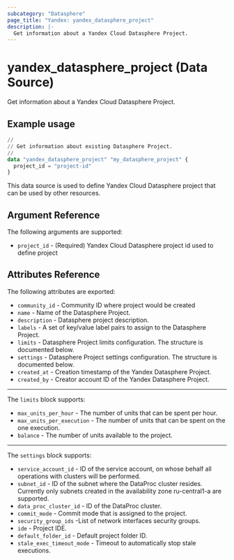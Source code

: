 ```yaml
---
subcategory: "Datasphere"
page_title: "Yandex: yandex_datasphere_project"
description: |-
  Get information about a Yandex Cloud Datasphere Project.
---
```


# yandex_datasphere_project (Data Source)

Get information about a Yandex Cloud Datasphere Project.

## Example usage

```terraform
//
// Get information about existing Datasphere Project.
//
data "yandex_datasphere_project" "my_datasphere_project" {
  project_id = "project-id"
}
```

This data source is used to define Yandex Cloud Datasphere project that can be used by other resources.

## Argument Reference

The following arguments are supported:

* `project_id` - (Required) Yandex Cloud Datasphere project id used to define project

## Attributes Reference

The following attributes are exported:

* `community_id` - Community ID where project would be created
* `name` - Name of the Datasphere Project.
* `description` - Datasphere project description.
* `labels` - A set of key/value label pairs to assign to the Datasphere Project.
* `limits` - Datasphere Project limits configuration. The structure is documented below.
* `settings` - Datasphere Project settings configuration. The structure is documented below.
* `created_at` - Creation timestamp of the Yandex Datasphere Project.
* `created_by` - Creator account ID of the Yandex Datasphere Project.

---

The `limits` block supports:

* `max_units_per_hour` - The number of units that can be spent per hour.
* `max_units_per_execution` - The number of units that can be spent on the one execution.
* `balance` - The number of units available to the project.

---

The `settings` block supports:

* `service_account_id` - ID of the service account, on whose behalf all operations with clusters will be performed.
* `subnet_id` - ID of the subnet where the DataProc cluster resides. Currently only subnets created in the availability zone ru-central1-a are supported.
* `data_proc_cluster_id` - ID of the DataProc cluster.
* `commit_mode` - Commit mode that is assigned to the project.
* `security_group_ids` -List of network interfaces security groups.
* `ide` - Project IDE.
* `default_folder_id` - Default project folder ID.
* `stale_exec_timeout_mode` - Timeout to automatically stop stale executions.

